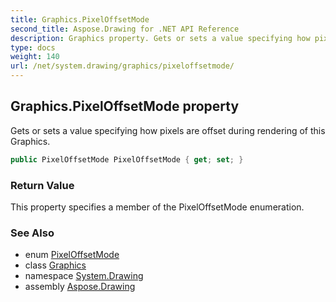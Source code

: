 ```yaml
---
title: Graphics.PixelOffsetMode
second_title: Aspose.Drawing for .NET API Reference
description: Graphics property. Gets or sets a value specifying how pixels are offset during rendering of this Graphics
type: docs
weight: 140
url: /net/system.drawing/graphics/pixeloffsetmode/
---
```

## Graphics.PixelOffsetMode property

Gets or sets a value specifying how pixels are offset during rendering of this Graphics.

```csharp
public PixelOffsetMode PixelOffsetMode { get; set; }
```

### Return Value

This property specifies a member of the PixelOffsetMode enumeration.

### See Also

* enum [PixelOffsetMode](../../../system.drawing.drawing2d/pixeloffsetmode/)
* class [Graphics](../)
* namespace [System.Drawing](../../graphics/)
* assembly [Aspose.Drawing](../../../)


